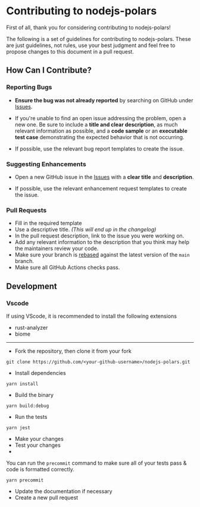 # Contributing to nodejs-polars

First of all, thank you for considering contributing to nodejs-polars!

The following is a set of guidelines for contributing to nodejs-polars. These are just guidelines, not rules, use your best judgment and feel free to propose changes to this document in a pull request.

## How Can I Contribute?

### Reporting Bugs

- **Ensure the bug was not already reported** by searching on GitHub under [Issues](https://github.com/pola-rs/nodejs-polars/issues).

- If you're unable to find an open issue addressing the problem, open a new one. Be sure to include a **title and clear description**, as much relevant information as possible, and a **code sample** or an **executable test case** demonstrating the expected behavior that is not occurring.

- If possible, use the relevant bug report templates to create the issue.

### Suggesting Enhancements

- Open a new GitHub issue in the [Issues](https://github.com/pola-rs/nodejs-polars/issues) with a **clear title** and **description**.

- If possible, use the relevant enhancement request templates to create the issue.


### Pull Requests

- Fill in the required template
- Use a descriptive title. *(This will end up in the changelog)*
- In the pull request description, link to the issue you were working on.
- Add any relevant information to the description that you think may help the maintainers review your code.
- Make sure your branch is [rebased](https://docs.github.com/en/get-started/using-git/about-git-rebase) against the latest version of the `main` branch.
- Make sure all GitHub Actions checks pass.



## Development
### Vscode 
If using VScode, it is recommended to install the following extensions
- rust-analyzer 
- biome
---

- Fork the repository, then clone it from your fork
```
git clone https://github.com/<your-github-username>/nodejs-polars.git
```

- Install dependencies
```
yarn install
```

- Build the binary
```
yarn build:debug
```

- Run the tests
```
yarn jest
```

- Make your changes
- Test your changes
- 
You can run the `precommit` command to make sure all of your tests pass & code is formatted correctly.
```
yarn precommit
```

- Update the documentation if necessary
- Create a new pull request
